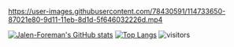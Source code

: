 
https://user-images.githubusercontent.com/78430591/114733650-87021e80-9d11-11eb-8d1d-5f646032226d.mp4




[![Jalen-Foreman's GitHub stats](https://github-readme-stats.vercel.app/api?username=Jalen-Foreman)](https://github.com/Jalen-Foreman/github-readme-stats)
[![Top Langs](https://github-readme-stats.vercel.app/api/top-langs/?username=Jalen-Foreman&layout=compact)](https://github.com/Jalen-Foreman/github-readme-stats)
![visitors](https://visitor-badge.glitch.me/badge?page_id=Jalen-Foreman.Jalen-Foreman)
